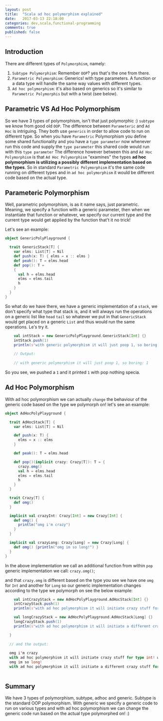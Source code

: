 ```yaml
---
layout: post
title:  "Scala ad hoc polymorphism explained"
date:   2017-03-13 22:18:00
categories: dev,scala,functional-programming
comments: true
published: false
---
```


## Introduction


There are different types of `Polymorphism`, namely:

1. `Subtype Polymorphism`: Remember `OOP`? yes that's the one from there.
2. `Parametric Polymorphism`: Generics! with type parameters.  A function or a data type will handle the same way values with different types.
3. `Ad hoc polymorphism`: it's also based on generics so it's similar to `Parametric Polymorphis` but with a twist (see below).

## Parametric VS Ad Hoc Polymorphism

So we have 3 types of polymorphism, isn't that just polymorphic :) `subtype` we know from good old `OOP`.  The difference between `Parameteric` and `Ad Hoc` is intriguing.  They both use `generics` in order to allow code to run on different type.  So when you have `Parametric` Polymorphism you define some shared functionality and you have a `type parameter` now whenever run this code and supply the `type parameter` this shared code would run with this `type parameter`  The difference however between this and `Ad Hoc Polymorphism` is that `Ad Hoc Polymorphism` "examines" the types **ad hoc polymorphism is utilizing a possibly different implementation based on the types**.  So in standard `Parametric Polymorphism` it's the same code running on different types and in `ad hoc polymorphism` it would be different code based on the actual type.
 
 ## Parameteric Polymorphism
 
 Well, parametric polymorphism, is as it name says, just parametric.  Meaning, we specify a function with a generic parameter, then when we instantiate that function or whatever, we specify our current type and the current type would get applied by the function that't it no trick!
 
 Let's see an example:
 
 ```scala
 object GenericPolyPlayground {
 
   trait GenericStack[T] {
     var elms: List[T] = Nil
     def push(x: T) { elms = x :: elms }
     def peak(): T = elms.head
     def pop(): T =
     {
       val h = elms.head
       elms = elms.tail
       h
     }
   }
 }
 ```
 
So what do we have there, we have a generic implementation of a `stack`, we don't specify what type that stack is, and it will always run the operations on a generic list like `head` `tail` so whatever we put in that `GenericStack` would get placed on a generic `List` and thus would run the same operations.  Le's try it.

```scala
    val intStack = new GenericPolyPlayground.GenericStack[Int] {}
    intStack.push(1)
    println(s"with generic polymorphism it will just poop 1, so boring: ${intStack.pop()}") // it always has the same pop implementation.
    
    // Output:
    
    // with generic polymorphism it will just poop 1, so boring: 1    
```

So you see, we pushed a `1` and it printed `1` with pop nothing specia.

## Ad Hoc Polymorphism

With ad hoc polymorphism we can actually `change` the behaviour of the generic code based on the type we polymorph on! let's see an example:

```scala
object AdHocPolyPlayground {

  trait AdHocStack[T] {
    var elms: List[T] = Nil

    def push(x: T) {
      elms = x :: elms
    }

    def peak(): T = elms.head

    def pop()(implicit crazy: Crazy[T]): T = {
      crazy.omg()
      val h = elms.head
      elms = elms.tail
      h
    }
  }

  trait Crazy[T] {
    def omg()
  }

  implicit val crazyInt: Crazy[Int] = new Crazy[Int] {
    def omg() {
      println("omg i'm crazy")
    }
  }

  implicit val crazyLong: Crazy[Long] = new Crazy[Long] {
    def omg() {println("omg im so long!") }
  }
}
```

In the above implementation we call an additional function from within `pop` generic implementation we call: `crazy.omg()`;

and that `crazy.omg` is different based on the type you see we have one `omg` for `Int` and another for `Long` so our generic implementation changes according to the type we polymorph on see the below example:

```scala
    val intCrazyStack = new AdHocPolyPlayground.AdHocStack[Int] {}
    intCrazyStack.push(1)
    println(s"with ad hoc polymorphism it will initiate crazy stuff for type int! we change behaviour based on type: ${intCrazyStack.pop()}")

    val longCrazyStack = new AdHocPolyPlayground.AdHocStack[Long] {}
    longCrazyStack.push(1)
    println(s"with ad hoc polymorphism it will initiate a different crazy stuff for long! we change generic behaviour based on type: ${longCrazyStack.pop()}")

  }
  
  // and the output:
    
  omg i'm crazy
  with ad hoc polymorphism it will initiate crazy stuff for type int! we change behaviour based on type: 1
  omg im so long!
  with ad hoc polymorphism it will initiate a different crazy stuff for long! we change generic behaviour based on   type: 1
  
```

## Summary

We have 3 types of polymorphism, subtype, adhoc and generic.  Subtype is the standard OOP polymorphism.  With generic we specify a generic code to run on various types and with ad hoc polymorphism we can change the generic code run based on the actual type polymorphed on! :) 